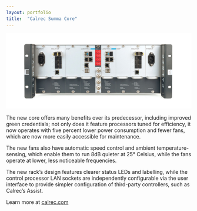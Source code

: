 ```yaml
---
layout: portfolio
title:  "Calrec Summa Core"
---
```


<div class="post-image"><img src="/assets/images/portfolio-calrec-summa-core.jpg"></div>

The new core offers many benefits over its predecessor, including improved green credentials; not only does it feature processors tuned for efficiency, it now operates with five percent lower power consumption and fewer fans, which are now more easily accessible for maintenance.

The new fans also have automatic speed control and ambient temperature-sensing, which enable them to run 8dB quieter at 25° Celsius, while the fans operate at lower, less noticeable frequencies.

The new rack’s design features clearer status LEDs and labelling, while the control processor LAN sockets are independently configurable via the user interface to provide simpler configuration of third-party controllers, such as Calrec’s Assist.

Learn more at [calrec.com](calrec.com)
